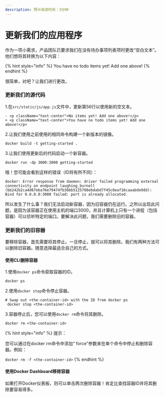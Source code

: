 ```yaml
---
description: 预计阅读时间：3分钟
---
```


# 更新我们的应用程序

作为一项小需求，产品团队已要求我们在没有待办事项列表项时更改“空白文本”。他们想将其转换为以下内容：

{% hint style="info" %}
You have no todo items yet! Add one above!
{% endhint %}

很简单，对吧？让我们进行更改。

### 更新我们的源代码

1.在`src/static/js/app.js`文件中，更新第56行以使用新的空文本。

```text
- <p className="text-center">No items yet! Add one above!</p>
+ <p className="text-center">You have no todo items yet! Add one above!</p>
```

2.让我们使用之前使用的相同命令构建一个新版本的镜像。

```text
docker build -t getting-started . 
```

3.让我们使用更新后的代码启动一个新容器。

```text
docker run -dp 3000:3000 getting-started 
```

哦！您可能会看到这样的错误（ID将有所不同）：

```text
docker: Error response from daemon: driver failed programming external connectivity on endpoint laughing_burnell 
(bb242b2ca4d67eba76e79474fb36bb5125708ebdabd7f45c8eaf16caaabde9dd): Bind for 0.0.0.0:3000 failed: port is already allocated.
```

所以发生了什么事？我们无法启动新容器，因为旧容器仍在运行。之所以出现此问题，是因为该容器正在使用主机的端口3000，并且计算机上只有一个进程（包括容器）可以侦听特定的端口。要解决此问题，我们需要删除旧的容器。

### 更新我们的旧容器

要移除容器，首先需要将其停止。一旦停止，就可以将其删除。我们有两种方法可以删除旧容器。随意选择最适合自己的方式。

#### 使用CLI删除容器

1.使用`docker ps`命令获取容器的ID。

```text
docker ps
```

2.使用`docker stop`命令停止容器。

```text
# Swap out <the-container-id> with the ID from docker ps
 docker stop <the-container-id>
```

3.容器停止后，您可以使用`docker rm`命令将其删除。

```text
docker rm <the-container-id>
```

{% hint style="info" %}
提示：

您可以通过在docker rm命令中添加“ force”参数来在单个命令中停止和删除容器。例如：

`docker rm -f <the-container-id>`
{% endhint %}

#### 使用Docker Dashboard移除容器

如果打开Docker仪表板，则可以单击两次删除容器！肯定比查找容器ID并将其删除要容易得多。

